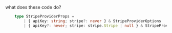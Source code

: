 what does these code do?
```typescript
    type StripeProviderProps =
        | { apiKey: string; stripe?: never } & StripeProviderOptions
        | { apiKey?: never; stripe: stripe.Stripe | null } & StripeProviderOptions;
```